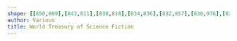 ```yaml
---
shape: [[850,809],[843,811],[838,818],[834,836],[832,857],[830,976],[827,1040],[827,1152],[825,1172],[826,1203],[824,1211],[823,1246],[821,1388],[820,1418],[815,1470],[816,1487],[812,1528],[813,1600],[809,1796],[805,1884],[805,1928],[800,1965],[800,1980],[803,1986],[812,1992],[823,1994],[923,1994],[935,1991],[975,1993],[992,1992],[1004,1989],[1016,1991],[1025,1984],[1028,1971],[1028,1916],[1030,1909],[1030,1849],[1032,1835],[1031,1687],[1035,1537],[1035,1445],[1033,1424],[1033,1368],[1037,1321],[1040,1237],[1039,1180],[1041,1162],[1041,1121],[1039,1115],[1039,1108],[1042,1087],[1039,1081],[1039,1075],[1043,1068],[1043,1051],[1045,1037],[1047,933],[1051,901],[1051,838],[1047,818],[1038,812],[1004,809],[956,809]]
author: Various
title: World Treasury of Science Fiction
---
```

